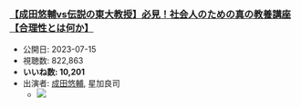 ### [【成田悠輔vs伝説の東大教授】必見！社会人のための真の教養講座【合理性とは何か】](https://www.youtube.com/watch?v=FkgD4qSDd1Q)
-   公開日: 2023-07-15
-   視聴数: 822,863
-   **いいね数: 10,201**
-   出演者: [成田悠輔](/rehacq_fan/people/成田悠輔 "wikilink"), 星加良司
    - [![](https://img.youtube.com/vi/FkgD4qSDd1Q/hqdefault.jpg)](https://www.youtube.com/watch?v=FkgD4qSDd1Q)
